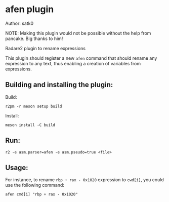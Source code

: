 # afen plugin

Author: satk0

NOTE: Making this plugin would not be possible without the help from pancake. Big thanks to him!

Radare2 plugin to rename expressions

This plugin should register a new `afen` command that should rename any expression
to any text, thus enabling a creation of variables from expressions.

## Building and installing the plugin:

Build:

    r2pm -r meson setup build

Install:

    meson install -C build

## Run:

    r2 -e asm.parser=afen -e asm.pseudo=true <file>

## Usage:

For instance, to rename `rbp + rax - 0x1020` expression to `cwd[i]`, you could use the following command:

    afen cmd[i] "rbp + rax - 0x1020"
